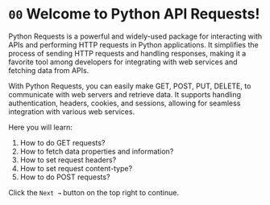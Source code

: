 # `00` Welcome to Python API Requests! 
 
Python Requests is a powerful and widely-used package for interacting with APIs and performing HTTP requests in Python applications. It simplifies the process of sending HTTP requests and handling responses, making it a favorite tool among developers for integrating with web services and fetching data from APIs.

With Python Requests, you can easily make GET, POST, PUT, DELETE, to communicate with web servers and retrieve data. It supports handling authentication, headers, cookies, and sessions, allowing for seamless integration with various web services.

Here you will learn:

1. How to do GET requests?
2. How to fetch data properties and information?
3. How to set request headers?
4. How to set request content-type?
5. How to do POST requests?

Click the `Next →` button on the top right to continue.
